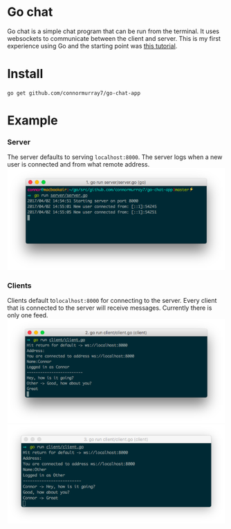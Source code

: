 # Go chat
Go chat is a simple chat program that can be run from the terminal. It uses websockets to communicate between the client and server. This is my first experience using Go and the starting point was [this tutorial](https://scotch.io/bar-talk/build-a-realtime-chat-server-with-go-and-websockets).

# Install
	go get github.com/connormurray7/go-chat-app

# Example
### Server
The server defaults to serving `localhost:8000`. The server logs when a new user is connected and from what remote address.
![Alt text](example/server.png?raw=true "Optional Title")
### Clients
Clients default to`localhost:8000` for connecting to the server. Every client that is connected to the server will receive messages. Currently there is only one feed. 
![Alt text](example/connor.png?raw=true "Optional Title")
![Alt text](example/other.png?raw=true "Optional Title") 